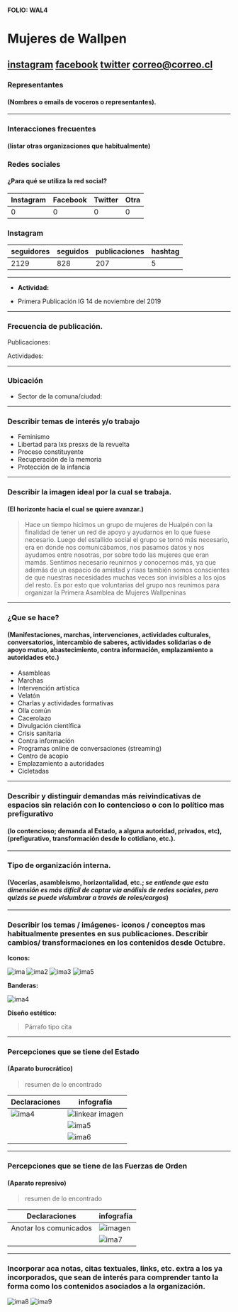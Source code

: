 #### FOLIO: WAL4
# Mujeres de Wallpen 

[instagram](https://www.instagram.com/mujereswallpeninas/)
[facebook]()
[twitter](https://twitter.com/mujwallpeninas)
<correo@correo.cl>
---

### Representantes
#### (Nombres o emails de voceros o representantes).

---
### Interacciones frecuentes
#### (listar otras organizaciones que habitualmente)

### Redes sociales
#### ¿Para qué se utiliza la red social?
| Instagram | Facebook | Twitter | Otra 
|---|---|---|---|
|0|0|0|0|

### **Instagram**
| seguidores | seguidos | publicaciones | hashtag |
|---|---|---|---|
|2129|828|207|5|

---

* **Actividad:**   

* Primera Publicación IG 14 de noviembre del 2019

---
### Frecuencia de publicación.

Publicaciones:

Actividades:

---
### Ubicación
* Sector de la comuna/ciudad:

---
### Describir temas de interés y/o trabajo

* Feminismo
* Libertad para lxs presxs de la revuelta
* Proceso constituyente
* Recuperación de la memoria
* Protección de la infancia

---
### Describir la imagen ideal por la cual se trabaja.
#### (El horizonte hacia el cual se quiere avanzar.)

> Hace un tiempo hicimos un grupo de mujeres de Hualpén con la finalidad de tener un red de apoyo y ayudarnos en lo que fuese necesario. Luego del estallido social el grupo se tornó más necesario, era en donde nos comunicábamos, nos pasamos datos y nos ayudamos entre nosotras, por sobre todo las mujeres que eran mamás. Sentimos necesario reunirnos y conocernos más, ya que además de un espacio de amistad y risas también somos conscientes de que nuestras necesidades muchas veces son invisibles a los ojos del resto. Es por esto que voluntarias del grupo nos reunimos para organizar la Primera Asamblea de Mujeres Wallpeninas

---
### ¿Que se hace?
#### (Manifestaciones, marchas, intervenciones, actividades culturales, conversatorios, intercambio de saberes, actividades solidarias o de apoyo mutuo, abastecimiento, contra información, emplazamiento a autoridades etc.)

* Asambleas 
* Marchas 
* Intervención artística
* Velatón 
* Charlas y actividades formativas
* Olla común 
* Cacerolazo  
* Divulgación científica
* Crisis sanitaria
* Contra información
* Programas online de conversaciones (streaming)
* Centro de acopio 
* Emplazamiento a autoridades
* Cicletadas

---
### Describir y distinguir demandas más reivindicativas de espacios sin relación con lo contencioso o con lo político mas prefigurativo
#### (lo contencioso; demanda al Estado, a alguna autoridad, privados, etc), (prefigurativo, transformación desde lo cotidiano, etc.).

---
### Tipo de organización interna.
#### (Vocerías, asambleísmo, horizontalidad, etc.; *se entiende que esta dimensión es más difícil de captar vía análisis de redes sociales, pero quizás se puede vislumbrar a través de roles/cargos*)

---
### Describir los temas / imágenes- iconos / conceptos mas habitualmente presentes en sus publicaciones. Describir cambios/ transformaciones en los contenidos desde Octubre.

**Iconos:**

![ima](73313397_248626429444723_7797497425516314690_n.jpg)
![ima2](75371283_402362474004607_5870050228798538698_n.jpg)
![ima3](92962277_672056353552453_7183926635968794052_n.jpg)
![ima5](117819250_770973753731360_6241667964006128752_n.jpg)

**Banderas:**

![ima4](105966057_871658679995733_7973495903736235902_n.jpg)

**Diseño estético:**

> Párrafo tipo cita 

---
### Percepciones que se tiene del Estado
#### (Aparato burocrático)
> resumen de lo encontrado

| Declaraciones | infografía | 
|---|---|
|![ima4](95252365_556442901913626_5452118882608329953_n.jpg) | ![linkear imagen](94689885_2888420571195439_8101638103404413174_n.jpg) |
| |![ima5](95945475_280193976480132_9204159779059631936_n.jpg) |
| |![ima6](120926364_359482511921389_4092465283688693433_n.jpg) |


---
### Percepciones que se tiene de las Fuerzas de Orden
#### (Aparato represivo)
> resumen de lo encontrado

| Declaraciones | infografía | 
|---|---|
|Anotar los comunicados | ![imagen](80726172_480428822522215_7752664316966622122_n.jpg) |
| |![ima7](122501305_355021359123703_1040067389802050504_n.jpg) |

---
### Incorporar aca notas, citas textuales, links, etc. extra a los ya incorporados, que sean de interés para comprender tanto la forma como los contenidos asociados a la organización.

![ima8](123611452_728429218026096_5978721512811823472_n.jpg)
![ima9](123625692_696191371001030_5469233467962540617_n.jpg)